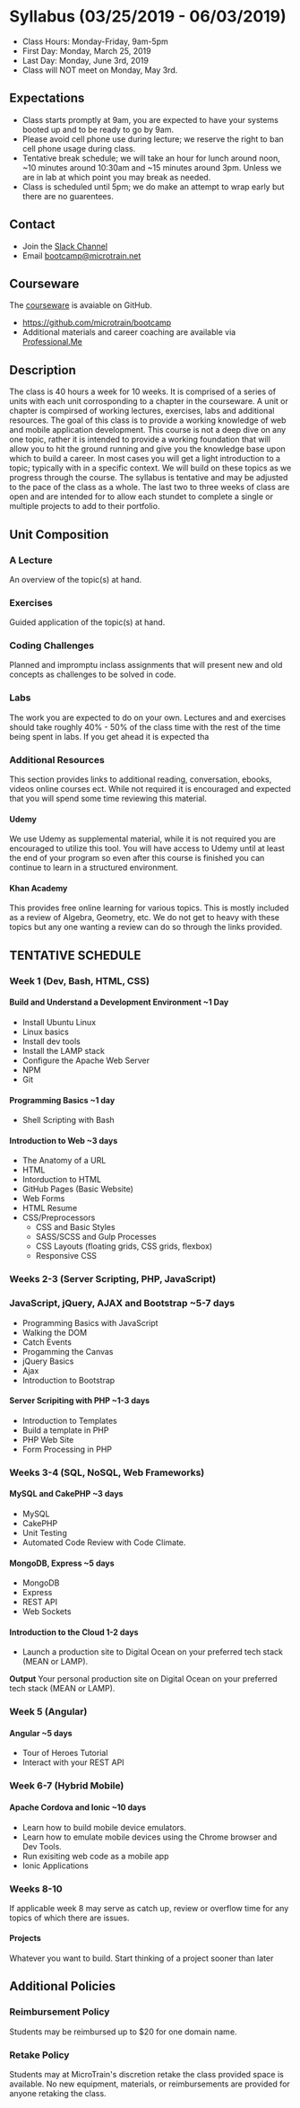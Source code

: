 # Syllabus (03/25/2019 - 06/03/2019)

* Class Hours: Monday-Friday, 9am-5pm
* First Day: Monday, March 25, 2019
* Last Day: Monday, June 3rd, 2019
* Class will NOT meet on Monday, May 3rd.
 
 ## Expectations
* Class starts promptly at 9am, you are expected to have your systems booted up and to be ready to go by 9am. 
* Please avoid cell phone use during lecture; we reserve the right to ban cell phone usage during class.
* Tentative break schedule; we will take an hour for lunch around noon, ~10 minutes around 10:30am and ~15 minutes around 3pm. Unless we are in lab at which point you may break as needed.
* Class is scheduled until 5pm; we do make an attempt to wrap early but there are no guarentees.
 
 ## Contact
* Join the [Slack Channel](https://join.slack.com/t/stack-x/shared_invite/enQtMzk3OTg3NzAzODc5LTA2NzA4M2FmZmFhN2EzMjhhNjhlOTE3ODVmODMyMTAwZWQ2MTRlNmU3MTYyM2Y4OTI2ODYwMjRiZTkyZjdkMGM)
* Email bootcamp@microtrain.net

## Courseware
The [courseware](https://github.com/microtrain/bootcamp) is avaiable on GitHub.
* https://github.com/microtrain/bootcamp
* Additional materials and career coaching are available via [Professional.Me](https://theprofessional.me/)

## Description 
The class is 40 hours a week for 10 weeks. It is comprised of a series of units with each unit corrosponding to a chapter in the courseware. A unit or chapter is compirsed of working lectures, exercises, labs and additional resources. The goal of this class is to provide a working knowledge of web and mobile application development. This course is not a deep dive on any one topic, rather it is intended to provide a working foundation that will allow you to hit the ground running and give you the knowledge base upon which to build a career. In most cases you will get a light introduction to a topic; typically with in a specific context. We will build on these topics as we progress through the course. The syllabus is tentative and may be adjusted to the pace of the class as a whole. The last two to three weeks of class are open and are intended for to allow each stundet to complete a single or multiple projects to add to their portfolio.

## Unit Composition

### A Lecture
An overview of the topic(s) at hand.

### Exercises
Guided application of the topic(s) at hand.

### Coding Challenges
Planned and impromptu inclass assignments that will present new and old concepts as challenges to be solved in code.

### Labs
The work you are expected to do on your own. Lectures and and exercises should take roughly 40% - 50% of the class time with the rest of the time being spent in labs. If you get ahead it is expected tha

### Additional Resources
This section provides links to additional reading, conversation, ebooks, videos online courses ect. While not required it is encouraged and expected that you will spend some time reviewing this material.

#### Udemy
We use Udemy as supplemental material, while it is not required you are encouraged to utilize this tool. You will have access to Udemy until at least the end of your program so even after this course is finished you can continue to learn in a structured environment.

#### Khan Academy
This provides free online learning for various topics. This is mostly included as a review of Algebra, Geometry, etc. We do not get to heavy with these topics but any one wanting a review can do so through the links provided.

## TENTATIVE SCHEDULE

### Week 1 (Dev, Bash, HTML, CSS)

#### Build and Understand a Development Environment ~1 Day
* Install Ubuntu Linux
* Linux basics
* Install dev tools
* Install the LAMP stack
* Configure the Apache Web Server
* NPM
* Git

#### Programming Basics  ~1 day
* Shell Scripting with Bash

#### Introduction to Web  ~3 days
* The Anatomy of a URL
* HTML
 * Intorduction to HTML
 * GitHub Pages (Basic Website)
 * Web Forms
 * HTML Resume
* CSS/Preprocessors
  * CSS and Basic Styles 
  * SASS/SCSS and Gulp Processes
  * CSS Layouts (floating grids, CSS grids, flexbox) 
  * Responsive CSS

### Weeks 2-3 (Server Scripting, PHP, JavaScript)

### JavaScript, jQuery, AJAX and Bootstrap ~5-7 days
* Programming Basics with JavaScript
* Walking the DOM
* Catch Events
* Progamming the Canvas
* jQuery Basics
* Ajax
* Introduction to Bootstrap

#### Server Scripiting with PHP ~1-3 days
* Introduction to Templates
 * Build a template in PHP
 * PHP Web Site
 * Form Processing in PHP 

### Weeks 3-4 (SQL, NoSQL, Web Frameworks)

#### MySQL and CakePHP ~3 days
* MySQL
* CakePHP
* Unit Testing
* Automated Code Review with Code Climate.

#### MongoDB, Express ~5 days
* MongoDB
* Express
* REST API
* Web Sockets

#### Introduction to the Cloud 1-2 days
* Launch a production site to Digital Ocean on your preferred tech stack (MEAN or LAMP).

**Output**
Your personal production site on Digital Ocean on your preferred tech stack (MEAN or LAMP).

### Week 5 (Angular)

#### Angular ~5 days
* Tour of Heroes Tutorial
* Interact with your REST API

### Week 6-7 (Hybrid Mobile)

#### Apache Cordova and Ionic ~10 days
* Learn how to build mobile device emulators.
* Learn how to emulate mobile devices using the Chrome browser and Dev Tools.
* Run exisiting web code as a mobile app
* Ionic Applications

### Weeks 8-10
If applicable week 8 may serve as catch up, review or overflow time for any topics of which there are issues.

####  Projects
Whatever you want to build. Start thinking of a project sooner than later

## Additional Policies

### Reimbursement Policy
Students may be reimbursed up to $20 for one domain name.

### Retake Policy
Students may at MicroTrain's discretion retake the class provided space is available. No new equipment, materials, or reimbursements are provided for anyone retaking the class.


